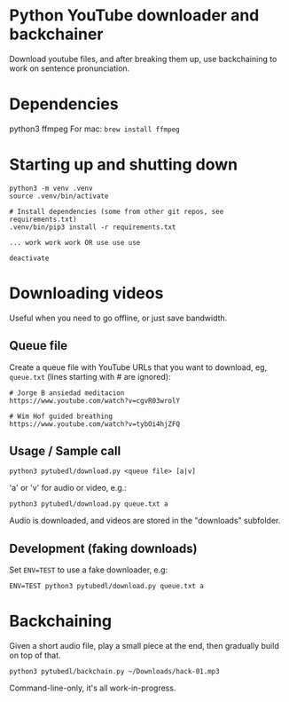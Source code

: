 # Python YouTube downloader and backchainer

Download youtube files, and after breaking them up, use backchaining to work on sentence pronunciation.

# Dependencies

python3
ffmpeg
For mac: `brew install ffmpeg`

# Starting up and shutting down

```
python3 -m venv .venv
source .venv/bin/activate

# Install dependencies (some from other git repos, see requirements.txt)
.venv/bin/pip3 install -r requirements.txt

... work work work OR use use use

deactivate
```

# Downloading videos

Useful when you need to go offline, or just save bandwidth.

## Queue file

Create a queue file with YouTube URLs that you want to download, eg, `queue.txt` (lines starting with # are ignored):

```
# Jorge B ansiedad meditacion
https://www.youtube.com/watch?v=cgvR03wrolY

# Wim Hof guided breathing
https://www.youtube.com/watch?v=tybOi4hjZFQ
```

## Usage / Sample call

```
python3 pytubedl/download.py <queue file> [a|v]
```

'a' or 'v' for audio or video, e.g.:

```
python3 pytubedl/download.py queue.txt a
```

Audio is downloaded, and videos are stored in the "downloads" subfolder.

## Development (faking downloads)

Set `ENV=TEST` to use a fake downloader, e.g:

```
ENV=TEST python3 pytubedl/download.py queue.txt a
```

# Backchaining

Given a short audio file, play a small piece at the end, then gradually build on top of that.

```
python3 pytubedl/backchain.py ~/Downloads/hack-01.mp3
```

Command-line-only, it's all work-in-progress.